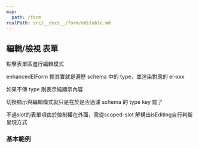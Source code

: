 ```yaml
---
map:
  path: /form
realPath: src/__docs__/form/editable.md
---
```


## 編輯/檢視 表單

點擊表單區進行編輯模式

enhancedElForm 裡其實就是遍歷 schema 中的 type，並渲染對應的 el-xxx

如果不傳 type 則表示純顯示內容

切換顯示與編輯模式就只是在於是否過濾 schema 的 type key 罷了

不過slot的表單項由於控制權在外面，需從scoped-slot 解構出isEditing自行判斷呈現方式

### 基本範例

<demo 
  src="../components/form/editableForm.vue"
  title="editable form"
  desc="點擊進入輸入模式的表單">
</demo>

<API src="../components/EnhancedElForm.vue" lang="zh"></API>
